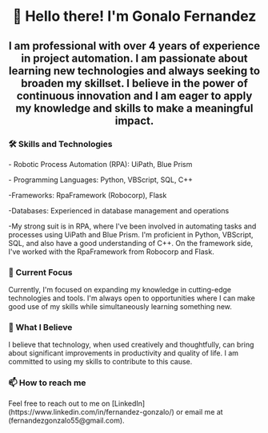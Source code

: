 <h1 align="center">👋 Hello there! I'm Gonalo Fernandez</h1>

<h2 align="center">I am professional with over 4 years of experience in project automation. I am passionate about learning new technologies and always seeking to broaden my skillset. I believe in the power of continuous innovation and I am eager to apply my knowledge and skills to make a meaningful impact.</h3>

<h3 align="left">🛠 Skills and Technologies</h3>
<p align="left">- Robotic Process Automation (RPA): UiPath, Blue Prism </p>
<p align="left">- Programming Languages: Python, VBScript, SQL, C++ </p>
<p align="left">-Frameworks: RpaFramework (Robocorp), Flask </p>
<p align="left">-Databases: Experienced in database management and operations</p>
<p align="left">-My strong suit is in RPA, where I've been involved in automating tasks and processes using UiPath and Blue Prism. I'm proficient in Python, VBScript, SQL, and also have a good understanding of C++. On the framework side, I've worked with the RpaFramework from Robocorp and Flask.</p>

<h3 align="left">🔭 Current Focus</h3>
Currently, I'm focused on expanding my knowledge in cutting-edge technologies and tools. I'm always open to opportunities where I can make good use of my skills while simultaneously learning something new.

<h3 align="left">🌱 What I Believe</h3>
I believe that technology, when used creatively and thoughtfully, can bring about significant improvements in productivity and quality of life. I am committed to using my skills to contribute to this cause.

<h3 align="left">📫 How to reach me</h3>
Feel free to reach out to me on [LinkedIn](https://www.linkedin.com/in/fernandez-gonzalo/) or email me at (fernandezgonzalo55@gmail.com).


